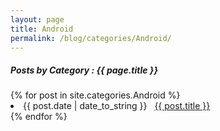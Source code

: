 ```yaml
---
layout: page
title: Android
permalink: /blog/categories/Android/
---
```


<h5> Posts by Category : {{ page.title }} </h5>

<div class="card">
{% for post in site.categories.Android %}
 <li class="category-posts"><span>{{ post.date | date_to_string }}</span> &nbsp; <a href="{{ post.url }}">{{ post.title }}</a></li>
{% endfor %}
</div>
